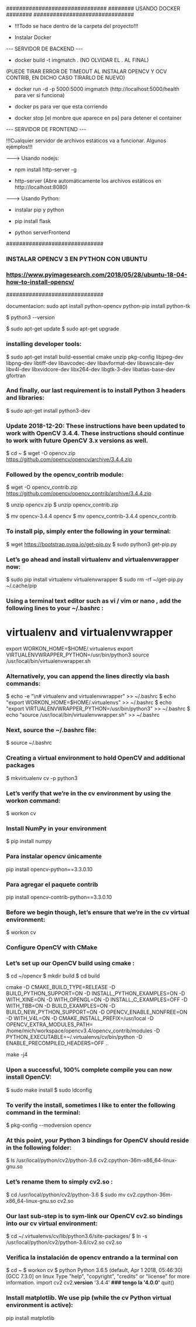 ###############################
######## USANDO DOCKER ########
###############################

* !!!Todo se hace dentro de la carpeta del proyecto!!!

* Instalar Docker

 --- SERVIDOR DE BACKEND --- 


* docker build -t imgmatch .  (NO OLVIDAR EL .  AL FINAL)

(PUEDE TIRAR ERROR DE TIMEOUT AL INSTALAR OPENCV Y OCV CONTRIB, EN DICHO CASO TIRARLO DE NUEVO)


* docker run -d -p 5000:5000 imgmatch (http://localhost:5000/health para ver si funciona)

* docker ps para ver que esta corriendo
* docker stop [el monbre que aparece en ps] para detener el container




 --- SERVIDOR DE FRONTEND ---

!!!Cualquier servidor de archivos estáticos va a funcionar. Algunos ejémplos!!!

---> Usando nodejs: 

* npm install http-server -g

* http-server (Abre automáticamente los archivos estáticos en http://localhost:8080)

---> Usando Python:

* instalar pip y python

* pip install flask

* python serverFrontend







##############################
### INSTALAR OPENCV 3 EN PYTHON CON UBUNTU
### https://www.pyimagesearch.com/2018/05/28/ubuntu-18-04-how-to-install-opencv/
##############################

documentacion:
sudo apt install python-opencv python-pip install python-tk

$ python3 --version

$ sudo apt-get update
$ sudo apt-get upgrade

### installing developer tools:
	
$ sudo apt-get install build-essential cmake unzip pkg-config libjpeg-dev libpng-dev libtiff-dev libavcodec-dev libavformat-dev libswscale-dev libv4l-dev libxvidcore-dev libx264-dev libgtk-3-dev libatlas-base-dev gfortran

### And finally, our last requirement is to install Python 3 headers and libraries:
$ sudo apt-get install python3-dev

### Update 2018-12-20: These instructions have been updated to work with OpenCV 3.4.4. These  instructions should continue to work with future OpenCV 3.x versions as well.
$ cd ~
$ wget -O opencv.zip https://github.com/opencv/opencv/archive/3.4.4.zip

### Followed by the opencv_contrib  module:
$ wget -O opencv_contrib.zip https://github.com/opencv/opencv_contrib/archive/3.4.4.zip

$ unzip opencv.zip
$ unzip opencv_contrib.zip

$ mv opencv-3.4.4 opencv
$ mv opencv_contrib-3.4.4 opencv_contrib

### To install pip, simply enter the following in your terminal:
$ wget https://bootstrap.pypa.io/get-pip.py
$ sudo python3 get-pip.py

### Let’s go ahead and install   virtualenv  and virtualenvwrapper  now:
$ sudo pip install virtualenv virtualenvwrapper
$ sudo rm -rf ~/get-pip.py ~/.cache/pip

### Using a terminal text editor such as vi / vim  or nano , add the following lines to your ~/.bashrc :
# virtualenv and virtualenvwrapper
export WORKON_HOME=$HOME/.virtualenvs
export VIRTUALENVWRAPPER_PYTHON=/usr/bin/python3
source /usr/local/bin/virtualenvwrapper.sh

### Alternatively, you can append the lines directly via bash commands:
$ echo -e "\n# virtualenv and virtualenvwrapper" >> ~/.bashrc
$ echo "export WORKON_HOME=$HOME/.virtualenvs" >> ~/.bashrc
$ echo "export VIRTUALENVWRAPPER_PYTHON=/usr/bin/python3" >> ~/.bashrc
$ echo "source /usr/local/bin/virtualenvwrapper.sh" >> ~/.bashrc

### Next, source the ~/.bashrc  file:
$ source ~/.bashrc

### Creating a virtual environment to hold OpenCV and additional packages
$ mkvirtualenv cv -p python3

### Let’s verify that we’re in the cv environment by using the workon command:
$ workon cv

### Install NumPy in your environment
$ pip install numpy

### Para instalar opencv únicamente
pip install opencv-python==3.3.0.10

### Para agregar el paquete contrib
pip install opencv-contrib-python==3.3.0.10

### Before we begin though, let’s ensure that we’re in the cv virtual environment:
$ workon cv

### Configure OpenCV with CMake
### Let’s set up our OpenCV build using cmake :
$ cd ~/opencv
$ mkdir build
$ cd build

cmake -D CMAKE_BUILD_TYPE=RELEASE -D BUILD_PYTHON_SUPPORT=ON -D INSTALL_PYTHON_EXAMPLES=ON -D WITH_XINE=ON -D WITH_OPENGL=ON -D INSTALL_C_EXAMPLES=OFF -D WITH_TBB=ON -D BUILD_EXAMPLES=ON -D BUILD_NEW_PYTHON_SUPPORT=ON -D OPENCV_ENABLE_NONFREE=ON -D WITH_V4L=ON -D CMAKE_INSTALL_PREFIX=/usr/local -D OPENCV_EXTRA_MODULES_PATH= /home/mich/workspace/opencv3.4/opencv_contrib/modules -D PYTHON_EXECUTABLE=~/.virtualenvs/cv/bin/python -D ENABLE_PRECOMPILED_HEADERS=OFF  ..

make -j4

### Upon a successful, 100% complete compile you can now install OpenCV:
$ sudo make install
$ sudo ldconfig

### To verify the install, sometimes I like to enter the following command in the terminal:
$ pkg-config --modversion opencv

### At this point, your Python 3 bindings for OpenCV should reside in the following folder:
$ ls /usr/local/python/cv2/python-3.6
cv2.cpython-36m-x86_64-linux-gnu.so

### Let’s rename them to simply cv2.so :
$ cd /usr/local/python/cv2/python-3.6
$ sudo mv cv2.cpython-36m-x86_64-linux-gnu.so cv2.so


### Our last sub-step is to sym-link our OpenCV cv2.so  bindings into our cv  virtual environment:
$ cd ~/.virtualenvs/cv/lib/python3.6/site-packages/
$ ln -s /usr/local/python/cv2/python-3.6/cv2.so cv2.so

### Verifica la instalación de opencv entrando a la terminal con
$ cd ~
$ workon cv
$ python
Python 3.6.5 (default, Apr 1 2018, 05:46:30)
[GCC 7.3.0] on linux
Type "help", "copyright", "credits" or "license" for more information.
import cv2
cv2.__version__
'3.4.4' __### tengo la '4.0.0'__
quit()

### Install matplotlib. We use pip (while the cv  Python virtual environment is active):
pip install matplotlib